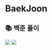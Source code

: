 # BaekJoon
## 📚 백준 풀이<br/>
<img src="https://img.shields.io/badge/Java-orange?style=flat&logo=Java&logoColor=white"/>
<img src="https://img.shields.io/badge/C-blue?style=flat&logo=C&logoColor=white"/>
